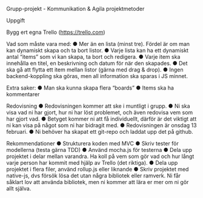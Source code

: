 Grupp-projekt - Kommunikation & Agila projektmetoder

Uppgift

Bygg ert egna Trello (https://trello.com)

Vad som måste vara med:
● Mer än en lista (minst tre). Fördel är om man kan dynamiskt skapa och ta bort listor.
● Varje lista kan ha ett dynamiskt antal “items” som vi kan skapa, ta bort och
redigera.
● Varje item ska innehålla en titel, en beskrivning och datum för när den skapades.
● Det ska gå att flytta ett item mellan listor (gärna med drag & drop).
● Ingen backend-koppling ska göras, men all information ska sparas i JS minnet.

Extra saker:
● Man ska kunna skapa flera “boards”
● Items ska ha kommentarer

Redovisning
● Redovisningen kommer att ske i muntligt i grupp.
● Ni ska visa vad ni har gjort, hur ni har löst problemet, och även redovisa vem som
har gjort vad.
● Betyget kommer ni att få individuellt, därför är det viktigt att ni kan visa på något
som ni har bidragit med.
● Redovisningen är onsdag 13 februari.
● Ni behöver ha skapat ett git-repo och laddat upp det på github.

Rekommendationer
● Strukturera koden med MVC
● Skriv tester för modellerna (testa gärna TDD)
● Använd mocha.js för testerna
● Dela upp projektet i delar mellan varandra. Ha koll på vem som gör vad och hur
långt varje person har kommit med hjälp av Trello (det riktiga).
● Dela upp projektet i flera filer, använd rollup.js eller liknande
● Skriv projektet med native-js, dvs försök lösa det utan några bibliotek eller
ramverk. Ni får såklart lov att använda bibliotek, men ni kommer att lära er mer om
ni gör allt själva.
